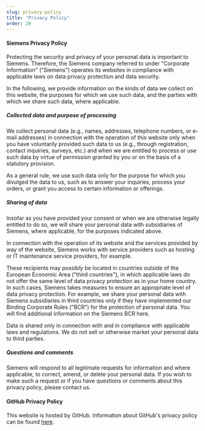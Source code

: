 ```yaml
---
slug: privacy-policy
title: "Privacy Policy"
order: 20
---
```


#### Siemens Privacy Policy

Protecting the security and privacy of your personal data is important to Siemens.
Therefore, the Siemens company referred to under "Corporate Information" ("Siemens")
operates its websites in compliance with applicable laws on data privacy protection
and data security.

In the following, we provide information on the kinds of data we collect on this
website, the purposes for which we use such data, and the parties with which we
share such data, where applicable.

##### Collected data and purpose of processing

We collect personal data (e.g., names, addresses, telephone numbers, or e-mail addresses)
in connection with the operation of this website only when you have voluntarily provided
such data to us (e.g., through registration, contact inquiries, surveys, etc.) and when we
are entitled to process or use such data by virtue of permission granted by you or on the
basis of a statutory provision.

As a general rule, we use such data only for the purpose for which you divulged the data to
us, such as to answer your inquiries, process your orders, or grant you access to certain
information or offerings.

##### Sharing of data

Insofar as you have provided your consent or when we are otherwise legally entitled to do so,
we will share your personal data with subsidiaries of Siemens, where applicable, for the
purposes indicated above.

In connection with the operation of its website and the services provided by way of the website,
Siemens works with service providers such as hosting or IT maintenance service providers, for example.

These recipients may possibly be located in countries outside of the European Economic Area
("third countries"), in which applicable laws do not offer the same level of data privacy protection
as in your home country. In such cases, Siemens takes measures to ensure an appropriate level of data
privacy protection. For example, we share your personal data with Siemens subsidiaries in third
countries only if they have implemented our Binding Corporate Rules ("BCR") for the protection of
personal data. You will find additional information on the Siemens BCR here.

Data is shared only in connection with and in compliance with applicable laws and regulations.
We do not sell or otherwise market your personal data to third parties.

##### Questions and comments

Siemens will respond to all legitimate requests for information and where applicable, to correct,
amend, or delete your personal data. If you wish to make such a request or if you have questions
or comments about this privacy policy, please contact us.

#### GitHub Privacy Policy

This website is hosted by GitHub. Information about GitHub's privacy policy can be found
[here](https://help.github.com/articles/github-privacy-statement/).
